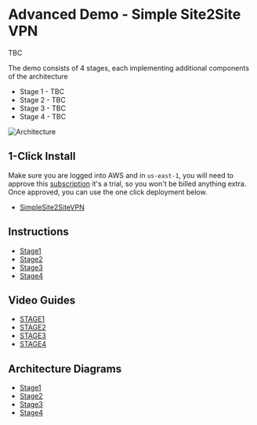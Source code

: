# Advanced Demo - Simple Site2Site VPN

TBC

The demo consists of 4 stages, each implementing additional components of the architecture  

- Stage 1 - TBC
- Stage 2 - TBC  
- Stage 3 - TBC
- Stage 4 - TBC

![Architecture](TBC)

## 1-Click Install
Make sure you are logged into AWS and in `us-east-1`, you will need to approve this [subscription](https://aws.amazon.com/marketplace/pp?sku=cphb99lr7icr3n9x6kc3102s5) it's a trial, so you won't be billed anything extra. Once approved, you can use the one click deployment below.

- [SimpleSite2SiteVPN](TBC)

## Instructions

- [Stage1](https://github.com/acantril/learn-cantrill-io-labs/blob/master/aws-simple-site2site-vpn/02_LABINSTRUCTIONS/STAGE1.md)
- [Stage2](https://github.com/acantril/learn-cantrill-io-labs/blob/master/aws-simple-site2site-vpn/02_LABINSTRUCTIONS/STAGE2.md)
- [Stage3](https://github.com/acantril/learn-cantrill-io-labs/blob/master/aws-simple-site2site-vpn/02_LABINSTRUCTIONS/STAGE3.md)
- [Stage4](https://github.com/acantril/learn-cantrill-io-labs/blob/master/aws-simple-site2site-vpn/02_LABINSTRUCTIONS/STAGE4.md)

## Video Guides

- [STAGE1](TBC)
- [STAGE2](TBC)
- [STAGE3](TBC)
- [STAGE4](TBC)

## Architecture Diagrams

- [Stage1](TBC)
- [Stage2](TBC)
- [Stage3](TBC)
- [Stage4](TBC)
